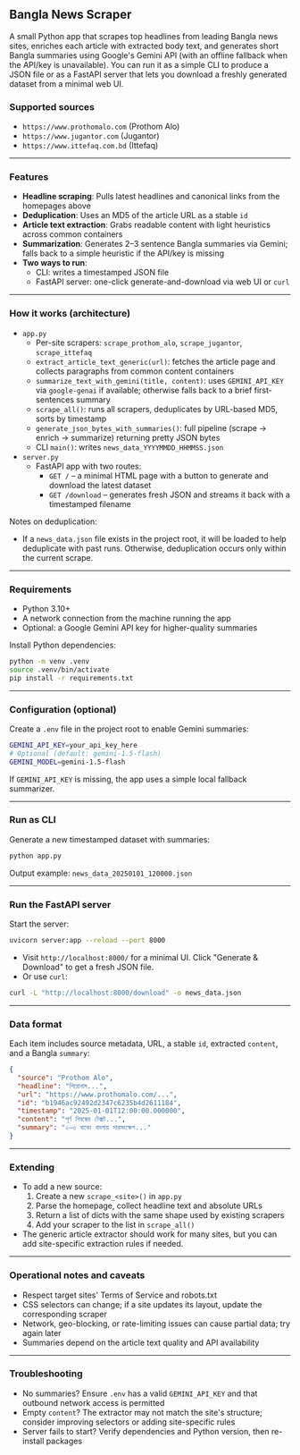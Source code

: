 ## Bangla News Scraper

A small Python app that scrapes top headlines from leading Bangla news sites, enriches each article with extracted body text, and generates short Bangla summaries using Google's Gemini API (with an offline fallback when the API/key is unavailable). You can run it as a simple CLI to produce a JSON file or as a FastAPI server that lets you download a freshly generated dataset from a minimal web UI.

### Supported sources
- `https://www.prothomalo.com` (Prothom Alo)
- `https://www.jugantor.com` (Jugantor)
- `https://www.ittefaq.com.bd` (Ittefaq)

---

### Features
- **Headline scraping**: Pulls latest headlines and canonical links from the homepages above
- **Deduplication**: Uses an MD5 of the article URL as a stable `id`
- **Article text extraction**: Grabs readable content with light heuristics across common containers
- **Summarization**: Generates 2–3 sentence Bangla summaries via Gemini; falls back to a simple heuristic if the API/key is missing
- **Two ways to run**:
  - CLI: writes a timestamped JSON file
  - FastAPI server: one-click generate-and-download via web UI or `curl`

---

### How it works (architecture)
- `app.py`
  - Per-site scrapers: `scrape_prothom_alo`, `scrape_jugantor`, `scrape_ittefaq`
  - `extract_article_text_generic(url)`: fetches the article page and collects paragraphs from common content containers
  - `summarize_text_with_gemini(title, content)`: uses `GEMINI_API_KEY` via `google-genai` if available; otherwise falls back to a brief first-sentences summary
  - `scrape_all()`: runs all scrapers, deduplicates by URL-based MD5, sorts by timestamp
  - `generate_json_bytes_with_summaries()`: full pipeline (scrape → enrich → summarize) returning pretty JSON bytes
  - CLI `main()`: writes `news_data_YYYYMMDD_HHMMSS.json`
- `server.py`
  - FastAPI app with two routes:
    - `GET /` – a minimal HTML page with a button to generate and download the latest dataset
    - `GET /download` – generates fresh JSON and streams it back with a timestamped filename

Notes on deduplication:
- If a `news_data.json` file exists in the project root, it will be loaded to help deduplicate with past runs. Otherwise, deduplication occurs only within the current scrape.

---

### Requirements
- Python 3.10+
- A network connection from the machine running the app
- Optional: a Google Gemini API key for higher-quality summaries

Install Python dependencies:

```bash
python -m venv .venv
source .venv/bin/activate
pip install -r requirements.txt
```

---

### Configuration (optional)
Create a `.env` file in the project root to enable Gemini summaries:

```bash
GEMINI_API_KEY=your_api_key_here
# Optional (default: gemini-1.5-flash)
GEMINI_MODEL=gemini-1.5-flash
```

If `GEMINI_API_KEY` is missing, the app uses a simple local fallback summarizer.

---

### Run as CLI
Generate a new timestamped dataset with summaries:

```bash
python app.py
```

Output example: `news_data_20250101_120000.json`

---

### Run the FastAPI server
Start the server:

```bash
uvicorn server:app --reload --port 8000
```

- Visit `http://localhost:8000/` for a minimal UI. Click "Generate & Download" to get a fresh JSON file.
- Or use `curl`:

```bash
curl -L "http://localhost:8000/download" -o news_data.json
```

---

### Data format
Each item includes source metadata, URL, a stable `id`, extracted `content`, and a Bangla `summary`:

```json
{
  "source": "Prothom Alo",
  "headline": "শিরোনাম...",
  "url": "https://www.prothomalo.com/...",
  "id": "b1946ac92492d2347c6235b4d2611184",
  "timestamp": "2025-01-01T12:00:00.000000",
  "content": "পূর্ণ নিবন্ধের টেক্সট...",
  "summary": "২–৩ বাক্যে বাংলায় সারসংক্ষেপ..."
}
```

---

### Extending
- To add a new source:
  1. Create a new `scrape_<site>()` in `app.py`
  2. Parse the homepage, collect headline text and absolute URLs
  3. Return a list of dicts with the same shape used by existing scrapers
  4. Add your scraper to the list in `scrape_all()`
- The generic article extractor should work for many sites, but you can add site-specific extraction rules if needed.

---

### Operational notes and caveats
- Respect target sites' Terms of Service and robots.txt
- CSS selectors can change; if a site updates its layout, update the corresponding scraper
- Network, geo-blocking, or rate-limiting issues can cause partial data; try again later
- Summaries depend on the article text quality and API availability

---

### Troubleshooting
- No summaries? Ensure `.env` has a valid `GEMINI_API_KEY` and that outbound network access is permitted
- Empty `content`? The extractor may not match the site's structure; consider improving selectors or adding site-specific rules
- Server fails to start? Verify dependencies and Python version, then re-install packages
